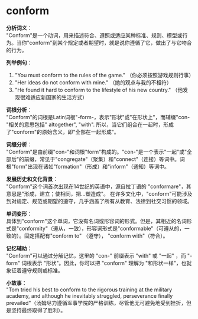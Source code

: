 # conform

**分析词义**：  
"Conform"是一个动词，用来描述符合、遵照或适应某种标准、规则、模型或行为。当你"conform"到某个规定或者期望时，就是说你遵循了它，做出了与它吻合的行为。

  

**列举例句**：

  

1.  "You must conform to the rules of the game." （你必须按照游戏规则行事）
2.  "Her ideas do not conform with mine." （她的观点与我的不相符）
3.  "He found it hard to conform to the lifestyle of his new country." （他发现很难适应新国家的生活方式）

  

**词根分析**：  
"Conform"的词根是Latin词根"-form-，表示"形状"或"在形状上"，而辅缀"con-"相关的意思包括" altogether", "with". 所以，当它们组合在一起时，形成了"conform"的原始含义，即"全部在一起形成"。

  

**词缀分析**：  
"Conform"是由前缀"con-"和词根"form"构成的。"con-"是一个表示"一起"或"全部后"的前缀，常见于"congregate"（聚集）和"connect"（连接）等词中。词根"form"出现在诸如"formation"（形成）和"inform"（通知）等词中。

  

**发展历史和文化背景**：  
"Conform"这个词首次出现在14世纪的英语中，源自拉丁语的 "conformare"，其意思是"形成，建立；使相同，把...塑造成"。 在许多文化中，"conform"可能涉及到对规定、规范或期望的遵守，几乎涵盖了所有从教育、法律到社交习惯的领域。

  

**单词变形**：  
具体到"conform"这个单词，它没有名词或形容词的形式。但是，其相近的名词形式是"conformity"（遵从，一致），形容词形式是"conformable"（可遵从的，一致的）。固定搭配有"conform to" （遵守）， "conform with"（符合）。

  

**记忆辅助**：  
"Conform"可以通过分解记忆，这里的 "con-" 前缀表示 "with" 或 "一起" ，而 "-form" 词根表示 "形状"。因此，你可以把 "conform" 理解为 "和形状一样"，也就象征着遵守规则或标准。

  

**小故事**：  
"Tom tried his best to conform to the rigorous training at the military academy, and although he inevitably struggled, perseverance finally prevailed"（汤姆尽力遵循军事学院的严格训练，尽管他无可避免地受到挫折，但是坚持最终取得了胜利）。
